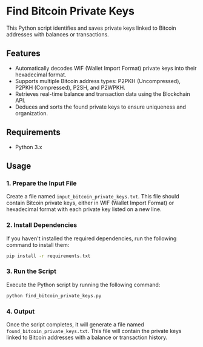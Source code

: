 # Find Bitcoin Private Keys

This Python script identifies and saves private keys linked to Bitcoin addresses with balances or transactions.

## Features

-   Automatically decodes WIF (Wallet Import Format) private keys into their hexadecimal format.
-   Supports multiple Bitcoin address types: P2PKH (Uncompressed), P2PKH (Compressed), P2SH, and P2WPKH.
-   Retrieves real-time balance and transaction data using the Blockchain API.
-   Deduces and sorts the found private keys to ensure uniqueness and organization.

## Requirements

-   Python 3.x

## Usage

### 1. Prepare the Input File

Create a file named `input_bitcoin_private_keys.txt`. This file should contain Bitcoin private keys, either in WIF (Wallet Import Format) or hexadecimal format with each private key listed on a new line.

### 2. Install Dependencies

If you haven't installed the required dependencies, run the following command to install them:

```bash
pip install -r requirements.txt
```

### 3. Run the Script

Execute the Python script by running the following command:

```bash
python find_bitcoin_private_keys.py
```

### 4. Output

Once the script completes, it will generate a file named `found_bitcoin_private_keys.txt`. This file will contain the private keys linked to Bitcoin addresses with a balance or transaction history.
